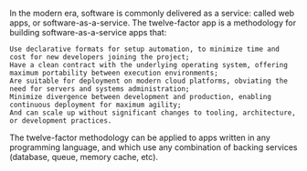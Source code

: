 In the modern era, software is commonly delivered as a service: called web apps, or software-as-a-service. The twelve-factor app is a methodology for building software-as-a-service apps that:

    Use declarative formats for setup automation, to minimize time and cost for new developers joining the project;
    Have a clean contract with the underlying operating system, offering maximum portability between execution environments;
    Are suitable for deployment on modern cloud platforms, obviating the need for servers and systems administration;
    Minimize divergence between development and production, enabling continuous deployment for maximum agility;
    And can scale up without significant changes to tooling, architecture, or development practices.

The twelve-factor methodology can be applied to apps written in any programming language, and which use any combination of backing services (database, queue, memory cache, etc).